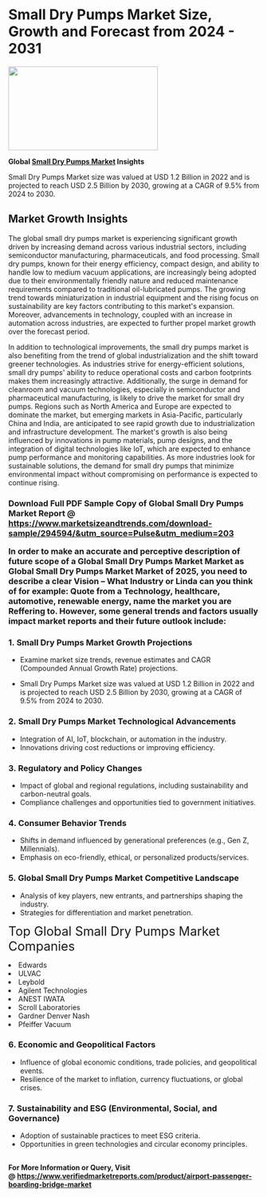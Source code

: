 <H1>Small Dry Pumps Market Size, Growth and Forecast from 2024 - 2031</H1><img class="aligncenter size-medium wp-image-584254" src="https://thirdeyenews.in/wp-content/uploads/2024/09/Global-Market-Research-300x168.jpeg" alt="" width="300" height="168" /><p><strong>Global&nbsp;<a href="https://www.marketsizeandtrends.com/download-sample/294594/&amp;utm_source=Pulse&amp;utm_medium=203">Small Dry Pumps Market</a> Insights</strong></p><p>Small Dry Pumps Market size was valued at USD 1.2 Billion in 2022 and is projected to reach USD 2.5 Billion by 2030, growing at a CAGR of 9.5% from 2024 to 2030.</p><p><h2>Market Growth Insights</h2> <p>The global small dry pumps market is experiencing significant growth driven by increasing demand across various industrial sectors, including semiconductor manufacturing, pharmaceuticals, and food processing. Small dry pumps, known for their energy efficiency, compact design, and ability to handle low to medium vacuum applications, are increasingly being adopted due to their environmentally friendly nature and reduced maintenance requirements compared to traditional oil-lubricated pumps. The growing trend towards miniaturization in industrial equipment and the rising focus on sustainability are key factors contributing to this market's expansion. Moreover, advancements in technology, coupled with an increase in automation across industries, are expected to further propel market growth over the forecast period.</p> <p><strong></strong></p> <p>In addition to technological improvements, the small dry pumps market is also benefiting from the trend of global industrialization and the shift toward greener technologies. As industries strive for energy-efficient solutions, small dry pumps' ability to reduce operational costs and carbon footprints makes them increasingly attractive. Additionally, the surge in demand for cleanroom and vacuum technologies, especially in semiconductor and pharmaceutical manufacturing, is likely to drive the market for small dry pumps. Regions such as North America and Europe are expected to dominate the market, but emerging markets in Asia-Pacific, particularly China and India, are anticipated to see rapid growth due to industrialization and infrastructure development. The market's growth is also being influenced by innovations in pump materials, pump designs, and the integration of digital technologies like IoT, which are expected to enhance pump performance and monitoring capabilities. As more industries look for sustainable solutions, the demand for small dry pumps that minimize environmental impact without compromising on performance is expected to continue rising. <h3></p><p><span class=""><strong>Download Full PDF Sample Copy of Global Small Dry Pumps Market Report</strong> @ <a href="https://www.marketsizeandtrends.com/download-sample/294594/&amp;utm_source=Pulse&amp;utm_medium=203" target="_blank">https://www.marketsizeandtrends.com/download-sample/294594/&amp;utm_source=Pulse&amp;utm_medium=203</a></span></p><p>In order to make an accurate and perceptive description of future scope of a Global&nbsp;Small Dry Pumps Market Market as Global&nbsp;Small Dry Pumps Market Market of 2025, you need to describe a clear Vision &ndash; What Industry or Linda can you think of for example: Quote from a Technology, healthcare, automotive, renewable energy, name the market you are Reffering to. However, some general trends and factors usually impact market reports and their future outlook include:</p><h3>1.&nbsp;<strong>Small Dry Pumps Market Growth Projections</strong></h3><ul><li>Examine market size trends, revenue estimates and CAGR (Compounded Annual Growth Rate) projections.</li><li><p>Small Dry Pumps Market size was valued at USD 1.2 Billion in 2022 and is projected to reach USD 2.5 Billion by 2030, growing at a CAGR of 9.5% from 2024 to 2030.</p></li></ul><h3>2.&nbsp;<strong>Small Dry Pumps Market Technological Advancements</strong></h3><ul><li>Integration of AI, IoT, blockchain, or automation in the industry.</li><li>Innovations driving cost reductions or improving efficiency.</li></ul><h3>3.&nbsp;<strong>Regulatory and Policy Changes</strong></h3><ul><li>Impact of global and regional regulations, including sustainability and carbon-neutral goals.</li><li>Compliance challenges and opportunities tied to government initiatives.</li></ul><h3>4.&nbsp;<strong>Consumer Behavior Trends</strong></h3><ul><li>Shifts in demand influenced by generational preferences (e.g., Gen Z, Millennials).</li><li>Emphasis on eco-friendly, ethical, or personalized products/services.</li></ul><h3>5.&nbsp;<strong>Global Small Dry Pumps Market Competitive Landscape</strong></h3><ul><li>Analysis of key players, new entrants, and partnerships shaping the industry.</li><li>Strategies for differentiation and market penetration.</li></ul><p data-pm-slice="1 1 []"><span style="color: inherit; font-family: inherit; font-size: 25px;">Top Global Small Dry Pumps Market Companies</span></p><div class="" data-test-id=""><p><li>Edwards</li><li> ULVAC</li><li> Leybold</li><li> Agilent Technologies</li><li> ANEST IWATA</li><li> Scroll Laboratories</li><li> Gardner Denver Nash</li><li> Pfeiffer Vacuum</li></p></div><h3>6.&nbsp;<strong>Economic and Geopolitical Factors</strong></h3><ul><li>Influence of global economic conditions, trade policies, and geopolitical events.</li><li>Resilience of the market to inflation, currency fluctuations, or global crises.</li></ul><h3>7.&nbsp;<strong>Sustainability and ESG (Environmental, Social, and Governance)</strong></h3><ul><li>Adoption of sustainable practices to meet ESG criteria.</li><li>Opportunities in green technologies and circular economy principles.</li></ul><h2><strong style="font-size: 14px;">For More Information or Query, Visit @&nbsp;</strong><a style="background-color: #ffffff; font-size: 14px;" href="https://www.marketsizeandtrends.com/report/small-dry-pumps-market/" target="_blank">https://www.verifiedmarketreports.com/product/airport-passenger-boarding-bridge-market</a></h2>
